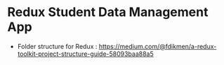 # Redux Student Data Management App

- Folder structure for Redux : https://medium.com/@fdikmen/a-redux-toolkit-project-structure-guide-58093baa88a5